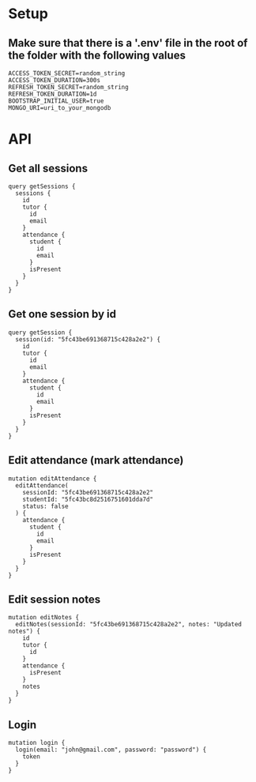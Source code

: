 # Setup
## Make sure that there is a '.env' file in the root of the folder with the following values 
```
ACCESS_TOKEN_SECRET=random_string
ACCESS_TOKEN_DURATION=300s
REFRESH_TOKEN_SECRET=random_string
REFRESH_TOKEN_DURATION=1d
BOOTSTRAP_INITIAL_USER=true
MONGO_URI=uri_to_your_mongodb

```
# API
## Get all sessions

```
query getSessions {
  sessions {
    id
    tutor {
      id
      email
    }
    attendance {
      student {
        id
        email
      }
      isPresent
    }
  }
}
```

## Get one session by id

```
query getSession {
  session(id: "5fc43be691368715c428a2e2") {
    id
    tutor {
      id
      email
    }
    attendance {
      student {
        id
        email
      }
      isPresent
    }
  }
}
```

## Edit attendance (mark attendance)

```
mutation editAttendance {
  editAttendance(
    sessionId: "5fc43be691368715c428a2e2"
    studentId: "5fc43bc8d2516751601dda7d"
    status: false
  ) {
    attendance {
      student {
        id
        email
      }
      isPresent
    }
  }
}
```

## Edit session notes

```
mutation editNotes {
  editNotes(sessionId: "5fc43be691368715c428a2e2", notes: "Updated notes") {
    id
    tutor {
      id
    }
    attendance {
      isPresent
    }
    notes
  }
}
```

## Login

```
mutation login {
  login(email: "john@gmail.com", password: "password") {
    token
  }
}

```
